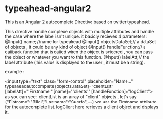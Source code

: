 # typeahead-angular2
This is an Angular 2 autocomplete Directive based on twitter typeahead.

This directive handle complexe objects with multiple attributes and handle the case where the label isn't unique.
it basicly recieves 4 parameters : 
@Input() name; //name for typeahead
@Input() objectsDataSet;// a dataSet of objects , it could be any kind of object 
@Input() handleFunction;// a callback function that is called when the object is selected , you can pass the object or whatever you want to this function.
@Input() labelAtt;// the label attribute (this value is displayed to the user , it must be a string).

example : 

<input type="text" class="form-control" placeholder="Name..." typeaheadautocomplete [objectsDataSet]="clientList" [labelAtt]="'Firstname'" [name]="'clients'" [handleFunction]="logClient">
as you can see : 
clientList is an array of "client" objects , let's say {"Fistname":"Billel","Lastname":"Guerfa",....}
we use the Firstname attribute for the autocomplete list.
logClient here recieves a client object and displays it.
